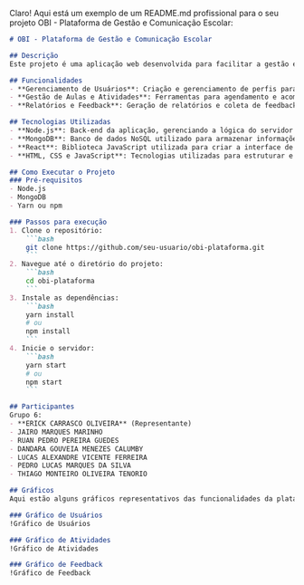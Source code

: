 Claro! Aqui está um exemplo de um README.md profissional para o seu projeto OBI - Plataforma de Gestão e Comunicação Escolar:

```markdown
# OBI - Plataforma de Gestão e Comunicação Escolar

## Descrição
Este projeto é uma aplicação web desenvolvida para facilitar a gestão e comunicação entre alunos, professores e coordenações. A plataforma centraliza informações importantes, permitindo uma comunicação eficiente e um gerenciamento mais organizado das atividades escolares.

## Funcionalidades
- **Gerenciamento de Usuários**: Criação e gerenciamento de perfis para alunos, professores e coordenadores.
- **Gestão de Aulas e Atividades**: Ferramentas para agendamento e acompanhamento de aulas, tarefas e outras atividades.
- **Relatórios e Feedback**: Geração de relatórios e coleta de feedback para melhorar o processo de ensino.

## Tecnologias Utilizadas
- **Node.js**: Back-end da aplicação, gerenciando a lógica do servidor e a comunicação com o banco de dados.
- **MongoDB**: Banco de dados NoSQL utilizado para armazenar informações dos usuários e dados da aplicação.
- **React**: Biblioteca JavaScript utilizada para criar a interface de usuário dinâmica e responsiva.
- **HTML, CSS e JavaScript**: Tecnologias utilizadas para estruturar e estilizar a interface da aplicação.

## Como Executar o Projeto
### Pré-requisitos
- Node.js
- MongoDB
- Yarn ou npm

### Passos para execução
1. Clone o repositório:
    ```bash
    git clone https://github.com/seu-usuario/obi-plataforma.git
    ```
2. Navegue até o diretório do projeto:
    ```bash
    cd obi-plataforma
    ```
3. Instale as dependências:
    ```bash
    yarn install
    # ou
    npm install
    ```
4. Inicie o servidor:
    ```bash
    yarn start
    # ou
    npm start
    ```

## Participantes
Grupo 6:
- **ERICK CARRASCO OLIVEIRA** (Representante)
- JAIRO MARQUES MARINHO
- RUAN PEDRO PEREIRA GUEDES
- DANDARA GOUVEIA MENEZES CALUMBY
- LUCAS ALEXANDRE VICENTE FERREIRA
- PEDRO LUCAS MARQUES DA SILVA
- THIAGO MONTEIRO OLIVEIRA TENORIO

## Gráficos
Aqui estão alguns gráficos representativos das funcionalidades da plataforma:

### Gráfico de Usuários
!Gráfico de Usuários

### Gráfico de Atividades
!Gráfico de Atividades

### Gráfico de Feedback
!Gráfico de Feedback

